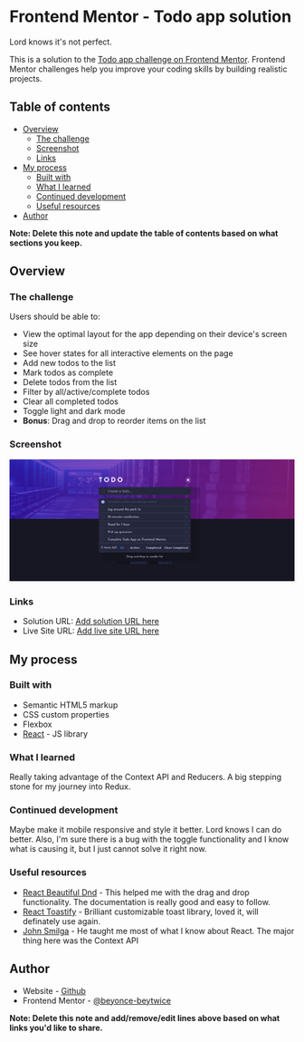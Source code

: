# Frontend Mentor - Todo app solution

Lord knows it's not perfect.

This is a solution to the [Todo app challenge on Frontend Mentor](https://www.frontendmentor.io/challenges/todo-app-Su1_KokOW). Frontend Mentor challenges help you improve your coding skills by building realistic projects. 

## Table of contents

- [Overview](#overview)
  - [The challenge](#the-challenge)
  - [Screenshot](#screenshot)
  - [Links](#links)
- [My process](#my-process)
  - [Built with](#built-with)
  - [What I learned](#what-i-learned)
  - [Continued development](#continued-development)
  - [Useful resources](#useful-resources)
- [Author](#author)


**Note: Delete this note and update the table of contents based on what sections you keep.**

## Overview

### The challenge

Users should be able to:

- View the optimal layout for the app depending on their device's screen size
- See hover states for all interactive elements on the page
- Add new todos to the list
- Mark todos as complete
- Delete todos from the list
- Filter by all/active/complete todos
- Clear all completed todos
- Toggle light and dark mode
- **Bonus**: Drag and drop to reorder items on the list

### Screenshot

![](./screenshot.png)


### Links

- Solution URL: [Add solution URL here](https://your-solution-url.com)
- Live Site URL: [Add live site URL here](https://your-live-site-url.com)

## My process

### Built with

- Semantic HTML5 markup
- CSS custom properties
- Flexbox
- [React](https://reactjs.org/) - JS library

### What I learned

Really taking advantage of the Context API and Reducers. A big stepping stone for my journey into Redux.

### Continued development

Maybe make it mobile responsive and style it better. Lord knows I can do better. Also, I'm sure there is a bug with the toggle functionality and I know what is causing it, but I just cannot solve it right now.

### Useful resources

- [React Beautiful Dnd](https://www.npmjs.com/package/react-beautiful-dnd) - This helped me with the drag and drop functionality. The documentation is really good and easy to follow.
- [React Toastify](https://fkhadra.github.io/react-toastify/introduction/) - Brilliant customizable toast library, loved it, will definately use again.
- [John Smilga](https://www.youtube.com/watch?v=iZhV0bILFb0&list=PLnHJACx3NwAe-GJ4GfptzUs8g7lFhE9DV&index=1) - He taught me most of what I know about React. The major thing here was the Context API


## Author

- Website - [Github](https://github.com/ChinyangaTL)
- Frontend Mentor - [@beyonce-beytwice](https://www.frontendmentor.io/profile/beyonce-beytwice)

**Note: Delete this note and add/remove/edit lines above based on what links you'd like to share.**

